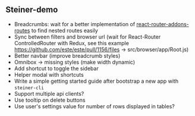 ## Steiner-demo

- Breadcrumbs: wait for a better implementation of [react-router-addons-routes](https://github.com/ReactTraining/react-router-addons-routes) to find nested routes easily
- Sync between filters and browser url (wait for React-Router ControlledRouter with Redux, see this example https://github.com/este/este/pull/1156/files -> src/browser/app/Root.js)
- Better navbar (improve breadcrumb styles)
- Omnibox -> missing styles (make width dynamic)
- Add shortcut to toggle the sidebar
- Helper modal with shortcuts
- Write a simple getting started guide after bootstrap a new app with `steiner-cli`
- Support multiple api clients?
- Use tooltip on delete buttons
- Use user's settings value for number of rows displayed in tables?